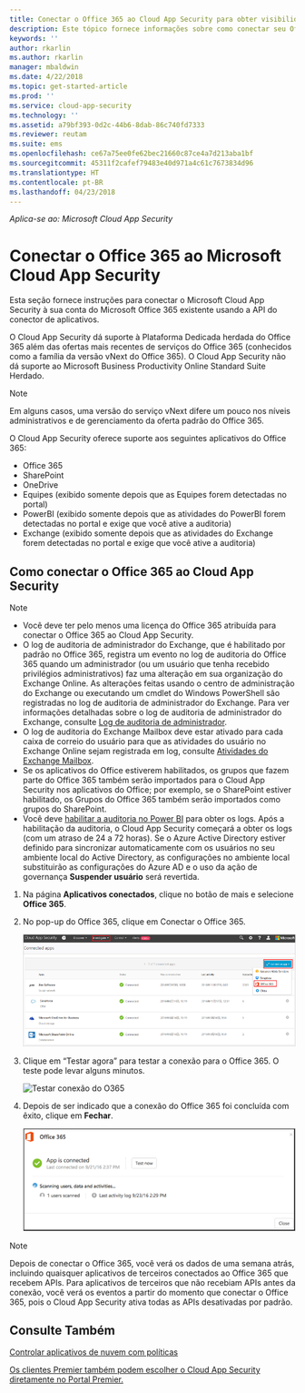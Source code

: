 ```yaml
---
title: Conectar o Office 365 ao Cloud App Security para obter visibilidade e controle de uso | Microsoft Docs
description: Este tópico fornece informações sobre como conectar seu Office 365 ao Cloud App Security usando o conector de API.
keywords: ''
author: rkarlin
ms.author: rkarlin
manager: mbaldwin
ms.date: 4/22/2018
ms.topic: get-started-article
ms.prod: ''
ms.service: cloud-app-security
ms.technology: ''
ms.assetid: a79bf393-0d2c-44b6-8dab-86c740fd7333
ms.reviewer: reutam
ms.suite: ems
ms.openlocfilehash: ce67a75ee0fe62bec21660c87ce4a7d213aba1bf
ms.sourcegitcommit: 45311f2cafef79483e40d971a4c61c7673834d96
ms.translationtype: HT
ms.contentlocale: pt-BR
ms.lasthandoff: 04/23/2018
---
```

*Aplica-se ao: Microsoft Cloud App Security*



# <a name="connect-office-365-to-microsoft-cloud-app-security"></a>Conectar o Office 365 ao Microsoft Cloud App Security
Esta seção fornece instruções para conectar o Microsoft Cloud App Security à sua conta do Microsoft Office 365 existente usando a API do conector de aplicativos.  
  
O Cloud App Security dá suporte à Plataforma Dedicada herdada do Office 365 além das ofertas mais recentes de serviços do Office 365 (conhecidos como a família da versão vNext do Office 365).  O Cloud App Security não dá suporte ao Microsoft Business Productivity Online Standard Suite Herdado. 

> [!NOTE]
> Em alguns casos, uma versão do serviço vNext difere um pouco nos níveis administrativos e de gerenciamento da oferta padrão do Office 365.

O Cloud App Security oferece suporte aos seguintes aplicativos do Office 365:

- Office 365
- SharePoint
- OneDrive
- Equipes (exibido somente depois que as Equipes forem detectadas no portal)
- PowerBI (exibido somente depois que as atividades do PowerBI forem detectadas no portal e exige que você ative a auditoria)
- Exchange (exibido somente depois que as atividades do Exchange forem detectadas no portal e exige que você ative a auditoria)

 
## <a name="how-to-connect-office-365-to-cloud-app-security"></a>Como conectar o Office 365 ao Cloud App Security  
  
> [!NOTE]
>- Você deve ter pelo menos uma licença do Office 365 atribuída para conectar o Office 365 ao Cloud App Security.
>-  O log de auditoria de administrador do Exchange, que é habilitado por padrão no Office 365, registra um evento no log de auditoria do Office 365 quando um administrador (ou um usuário que tenha recebido privilégios administrativos) faz uma alteração em sua organização do Exchange Online. As alterações feitas usando o centro de administração do Exchange ou executando um cmdlet do Windows PowerShell são registradas no log de auditoria de administrador do Exchange. Para ver informações detalhadas sobre o log de auditoria de administrador do Exchange, consulte [Log de auditoria de administrador](http://go.microsoft.com/fwlink/p/?LinkID=619225).
>- O log de auditoria do Exchange Mailbox deve estar ativado para cada caixa de correio do usuário para que as atividades do usuário no Exchange Online sejam registrada em log, consulte [Atividades do Exchange Mailbox](https://support.office.com/article/Search-the-audit-log-in-the-Office-365-Security-Compliance-Center-0d4d0f35-390b-4518-800e-0c7ec95e946c).
>- Se os aplicativos do Office estiverem habilitados, os grupos que fazem parte do Office 365 também serão importados para o Cloud App Security nos aplicativos do Office; por exemplo, se o SharePoint estiver habilitado, os Grupos do Office 365 também serão importados como grupos do SharePoint.
>- Você deve [habilitar a auditoria no Power BI](https://powerbi.microsoft.com/documentation/powerbi-admin-auditing/) para obter os logs. Após a habilitação da auditoria, o Cloud App Security começará a obter os logs (com um atraso de 24 a 72 horas).
> Se o Azure Active Directory estiver definido para sincronizar automaticamente com os usuários no seu ambiente local do Active Directory, as configurações no ambiente local substituirão as configurações do Azure AD e o uso da ação de governança **Suspender usuário** será revertida. 
 
1.  Na página **Aplicativos conectados**, clique no botão de mais e selecione **Office 365**.  

2.  No pop-up do Office 365, clique em Conectar o Office 365.

      ![conectar o 0365](./media/connect-0365.png) 
 
3.  Clique em “Testar agora” para testar a conexão para o Office 365. O teste pode levar alguns minutos.
  
    ![Testar conexão do O365](./media/o365-test-connection.png) 
 
4.   Depois de ser indicado que a conexão do Office 365 foi concluída com êxito, clique em **Fechar**.
  
     ![O365 conectado](./media/o365-connected.png) 

> [!NOTE] 
> Depois de conectar o Office 365, você verá os dados de uma semana atrás, incluindo quaisquer aplicativos de terceiros conectados ao Office 365 que recebem APIs. Para aplicativos de terceiros que não recebiam APIs antes da conexão, você verá os eventos a partir do momento que conectar o Office 365, pois o Cloud App Security ativa todas as APIs desativadas por padrão.

## <a name="see-also"></a>Consulte Também  
[Controlar aplicativos de nuvem com políticas](control-cloud-apps-with-policies.md)   

[Os clientes Premier também podem escolher o Cloud App Security diretamente no Portal Premier.](https://premier.microsoft.com/)  
  
  